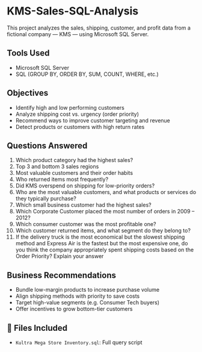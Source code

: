 # KMS-Sales-SQL-Analysis

This project analyzes the sales, shipping, customer, and profit data from a fictional company — KMS — using Microsoft SQL Server.

## Tools Used
- Microsoft SQL Server
- SQL (GROUP BY, ORDER BY, SUM, COUNT, WHERE, etc.)

## Objectives
- Identify high and low performing customers
- Analyze shipping cost vs. urgency (order priority)
- Recommend ways to improve customer targeting and revenue
- Detect products or customers with high return rates

## Questions Answered
1. Which product category had the highest sales?
2. Top 3 and bottom 3 sales regions
3. Most valuable customers and their order habits
4. Who returned items most frequently?
5. Did KMS overspend on shipping for low-priority orders?
6. Who are the most valuable customers, and what products or services do they typically 
purchase? 
7. Which small business customer had the highest sales? 
8. Which Corporate Customer placed the most number of orders in 2009 – 2012? 
9. Which consumer customer was the most profitable one? 
10. Which customer returned items, and what segment do they belong to? 
11. If the delivery truck is the most economical but the slowest shipping method and 
Express Air is the fastest but the most expensive one, do you think the company 
appropriately spent shipping costs based on the Order Priority? Explain your answer 

## Business Recommendations
- Bundle low-margin products to increase purchase volume
- Align shipping methods with priority to save costs
- Target high-value segments (e.g. Consumer Tech buyers)
- Offer incentives to grow bottom-tier customers

## 📁 Files Included
- `Kultra Mega Store Inventory.sql`: Full query script



